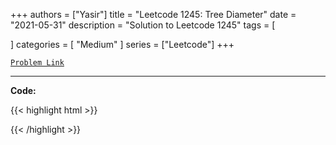 
+++
authors = ["Yasir"]
title = "Leetcode 1245: Tree Diameter"
date = "2021-05-31"
description = "Solution to Leetcode 1245"
tags = [
    
]
categories = [
    "Medium"
]
series = ["Leetcode"]
+++



[`Problem Link`](https://leetcode.com/problems/tree-diameter/description/)

---

**Code:**

{{< highlight html >}}

{{< /highlight >}}


